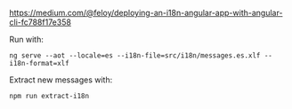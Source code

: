 https://medium.com/@feloy/deploying-an-i18n-angular-app-with-angular-cli-fc788f17e358

Run with:

`ng serve --aot --locale=es --i18n-file=src/i18n/messages.es.xlf --i18n-format=xlf`

Extract new messages with:

`npm run extract-i18n`
